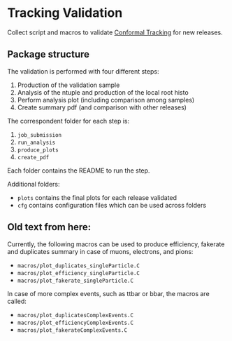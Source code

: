 # Tracking Validation

Collect script and macros to validate [Conformal Tracking](https://github.com/iLCSoft/ConformalTracking) for new releases.

## Package structure 

The validation is performed with four different steps:
1. Production of the validation sample
2. Analysis of the ntuple and production of the local root histo
3. Perform analysis plot (including comparison among samples)
4. Create summary pdf (and comparison with other releases)

The correspondent folder for each step is:
1. `job_submission`
2. `run_analysis`
3. `produce_plots`
4. `create_pdf`

Each folder contains the README to run the step.

Additional folders:
- `plots` contains the final plots for each release validated
- `cfg` contains configuration files which can be used across folders

## Old text from here:

Currently, the following macros can be used to produce efficiency, fakerate and duplicates summary in case of muons, electrons, and pions:
- `macros/plot_duplicates_singleParticle.C`
- `macros/plot_efficiency_singleParticle.C`
- `macros/plot_fakerate_singleParticle.C`

In case of more complex events, such as ttbar or bbar, the macros are called:
- `macros/plot_duplicatesComplexEvents.C`
- `macros/plot_efficiencyComplexEvents.C`
- `macros/plot_fakerateComplexEvents.C`


